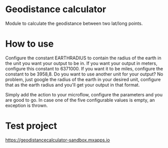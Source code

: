 # Geodistance calculator
Module to calculate the geodistance between two lat/long points.

# How to use
Configure the constant EARTHRADIUS to contain the radius of the earth in the unit you want your output to be in. If you want your output in meters, configure this constant to 6371000. If you want it to be miles, configure the constant to be 3958,8. Do you want to use another unit for your output? No problem, just google the radius of the earth in your desired unit, configure that as the earth radius and you'll get your output in that format.

Simply add the action to your microflow, configure the parameters and you are good to go.
In case one of the five configurable values is empty, an exception is thrown.

# Test project
https://geodistancecalculator-sandbox.mxapps.io

